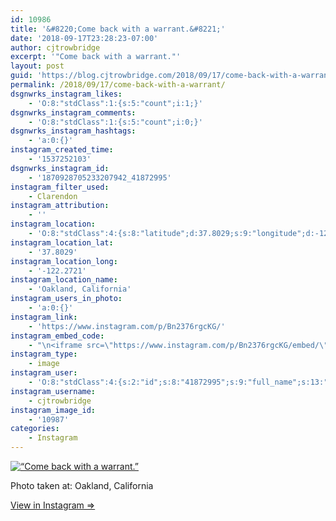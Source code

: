 ```yaml
---
id: 10986
title: '&#8220;Come back with a warrant.&#8221;'
date: '2018-09-17T23:28:23-07:00'
author: cjtrowbridge
excerpt: '"Come back with a warrant."'
layout: post
guid: 'https://blog.cjtrowbridge.com/2018/09/17/come-back-with-a-warrant/'
permalink: /2018/09/17/come-back-with-a-warrant/
dsgnwrks_instagram_likes:
    - 'O:8:"stdClass":1:{s:5:"count";i:1;}'
dsgnwrks_instagram_comments:
    - 'O:8:"stdClass":1:{s:5:"count";i:0;}'
dsgnwrks_instagram_hashtags:
    - 'a:0:{}'
instagram_created_time:
    - '1537252103'
dsgnwrks_instagram_id:
    - '1870928705233207942_41872995'
instagram_filter_used:
    - Clarendon
instagram_attribution:
    - ''
instagram_location:
    - 'O:8:"stdClass":4:{s:8:"latitude";d:37.8029;s:9:"longitude";d:-122.2721;s:4:"name";s:19:"Oakland, California";s:2:"id";i:213051194;}'
instagram_location_lat:
    - '37.8029'
instagram_location_long:
    - '-122.2721'
instagram_location_name:
    - 'Oakland, California'
instagram_users_in_photo:
    - 'a:0:{}'
instagram_link:
    - 'https://www.instagram.com/p/Bn2376rgcKG/'
instagram_embed_code:
    - "\n<iframe src=\"https://www.instagram.com/p/Bn2376rgcKG/embed/\" width=\"612\" height=\"710\" frameborder=\"0\" scrolling=\"no\" allowtransparency=\"true\" class=\"insta-image-embed\"></iframe>\n"
instagram_type:
    - image
instagram_user:
    - 'O:8:"stdClass":4:{s:2:"id";s:8:"41872995";s:9:"full_name";s:13:"CJ Trowbridge";s:15:"profile_picture";s:141:"https://scontent.cdninstagram.com/vp/2a0bf6ee9c80fb714d5a904ec5a3e35b/5C2F601C/t51.2885-19/s150x150/13724650_1188772791164794_142557231_a.jpg";s:8:"username";s:12:"cjtrowbridge";}'
instagram_username:
    - cjtrowbridge
instagram_image_id:
    - '10987'
categories:
    - Instagram
---
```


[![“Come back with a warrant.”](https://blog.cjtrowbridge.com/wp-content/uploads/2018/09/1537252103-1-1.jpg)](https://www.instagram.com/p/Bn2376rgcKG/)

Photo taken at: Oakland, California

[View in Instagram ⇒](https://www.instagram.com/p/Bn2376rgcKG/)